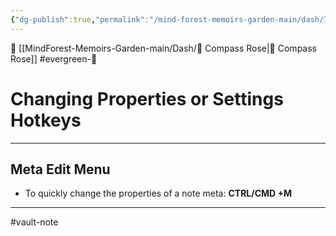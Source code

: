 ```yaml
---
{"dg-publish":true,"permalink":"/mind-forest-memoirs-garden-main/dash/7-hotkeys/changing-properties-or-settings/"}
---
```


 🔺 [[MindForest-Memoirs-Garden-main/Dash/🧭   Compass Rose\|🧭   Compass Rose]]
#evergreen-🌲 

# Changing Properties or Settings Hotkeys
---

## Meta Edit Menu 

- To quickly change the properties of a note meta: **CTRL/CMD +M**




---
#vault-note 